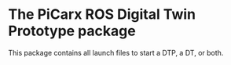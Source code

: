 # The PiCarx ROS Digital Twin Prototype package
This package contains all launch files to start a DTP, a DT, or both.